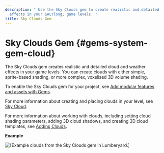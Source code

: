 ```yaml
---
description: ' Use the Sky Clouds gem to create realistic and detailed cloud and weather
  effects in your &ALYlong; game levels. '
title: Sky Clouds Gem
---
```

# Sky Clouds Gem {#gems-system-gem-cloud}

The Sky Clouds gem creates realistic and detailed cloud and weather effects in your game levels\. You can create clouds with either simple, sprite\-based shading, or more complex, voxelized 3D volume shading\. 

To enable the Sky Clouds gem for your project, see [Add modular features and assets with Gems](/docs/userguide/gems/builtin/s.md)\. 

For more information about creating and placing clouds in your level, see [Sky Cloud](/docs/userguide/components/sky-cloud.md)\. 

For more information about working with clouds, including setting cloud shading parameters, adding 3D cloud shadows, and creating 3D cloud templates, see [Adding Clouds](/docs/userguide/weather/clouds-intro.md)\.

**Example**  

![\[Example clouds from the Sky Clouds gem in Lumberyard.\]](/images/userguide/gems-system-gem-clouds.png)